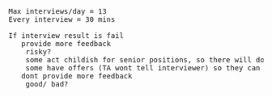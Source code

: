 
<pre>

Max interviews/day = 13
Every interview = 30 mins

If interview result is fail
   provide more feedback
    risky?
    some act childish for senior positions, so there will doubt if they can perform at a senior roles
    some have offers (TA wont tell interviewer) so they can rude
   dont provide more feedback
    good/ bad?

</pre>
